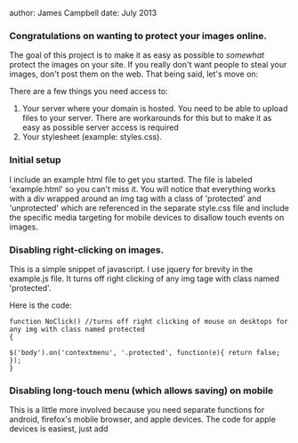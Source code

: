 author: James Campbell date: July 2013


### Congratulations on wanting to protect your images online. 

The goal of this project is to make it as easy as possible to _somewhat_ protect the images on your site. If you really don't want people to steal your images, don't post them on the web. That being said, let's move on:

There are a few things you need access to:

1. Your server where your domain is hosted. 
You need to be able to upload files to your server. There are workarounds for this but to make it as easy as possible server access is required
2. Your stylesheet (example: styles.css).


### Initial setup

I include an example html file to get you started. The file is labeled 'example.html' so you can't miss it.
You will notice that everything works with a div wrapped around an img tag with a class of 'protected' and 'unprotected' which are referenced in the separate style.css file and include the specific media targeting for mobile devices to disallow touch events on images.

### Disabling right-clicking on images.

This is a simple snippet of javascript. I use jquery for brevity in the example.js file. It turns off right clicking of any img tage with class named 'protected'. 

Here is the code:

	function NoClick() //turns off right clicking of mouse on desktops for any img with class named protected
	{

	$('body').on('contextmenu', '.protected', function(e){ return false; }); 
	}

### Disabling long-touch menu (which allows saving) on mobile

This is a little more involved because you need separate functions for android, firefox's mobile browser, and apple devices.
The code for apple devices is easiest, just add 